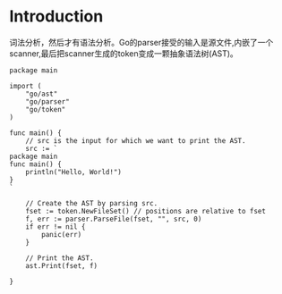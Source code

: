 # Introduction

词法分析，然后才有语法分析。Go的parser接受的输入是源文件,内嵌了一个scanner,最后把scanner生成的token变成一颗抽象语法树\(AST\)。

    package main

    import (
    	"go/ast"
    	"go/parser"
    	"go/token"
    )

    func main() {
    	// src is the input for which we want to print the AST.
    	src := `
    package main
    func main() {
    	println("Hello, World!")
    }
    `

    	// Create the AST by parsing src.
    	fset := token.NewFileSet() // positions are relative to fset
    	f, err := parser.ParseFile(fset, "", src, 0)
    	if err != nil {
    		panic(err)
    	}

    	// Print the AST.
    	ast.Print(fset, f)

    }



